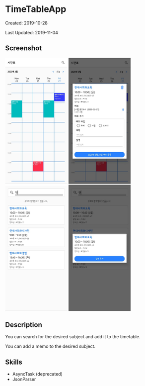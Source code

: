 # TimeTableApp

Created: 2019-10-28

Last Updated: 2019-11-04

## Screenshot

<img src="screenshot/TimeTableApp1.jpg" width="200"> <img src="screenshot/TimeTableApp2.jpg" width="200"> <img src="screenshot/TimeTableApp3.jpg" width="200"> <img src="screenshot/TimeTableApp4.jpg" width="200">

## Description

You can search for the desired subject and add it to the timetable.

You can add a memo to the desired subject.

## Skills

* AsyncTask (deprecated)
* JsonParser
